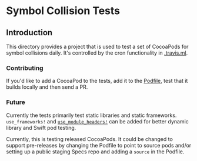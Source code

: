 # Symbol Collision Tests

## Introduction

This directory provides a project that is used to test a set of CocoaPods for symbol
collisions daily.  It's controlled by the cron functionality in
[.travis.ml](../.travis.yml).

### Contributing

If you'd like to add a CocoaPod to the tests, add it to the
[Podfile](Podfile), test that it builds locally and then send a PR.

### Future

Currently the tests primarily test static libraries and static frameworks.
`use_frameworks!` and
[`use_module_headers!`](http://blog.cocoapods.org/CocoaPods-1.5.0/) can be
added for better dynamic library and Swift pod testing.

Currently, this is testing released CocoaPods. It could be changed to support
pre-releases by changing the Podfile to point to source pods and/or setting up
a public staging Specs repo and adding a `source` in the Podfile.
